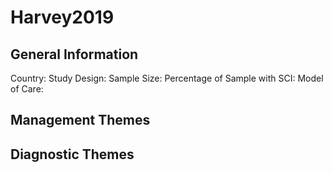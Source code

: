 # Harvey2019

## General Information
Country: 
Study Design: 
Sample Size: 
Percentage of Sample with SCI:
Model of Care: 

## Management Themes


## Diagnostic Themes
